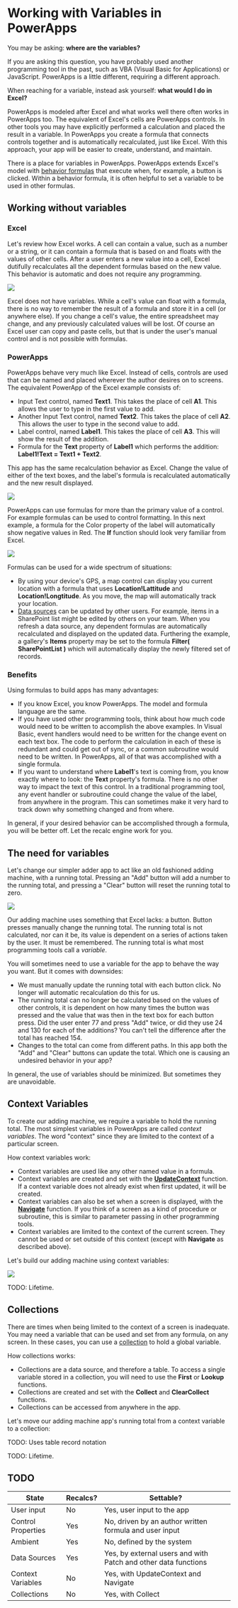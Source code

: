 <properties
	pageTitle="PowerApps: Working with State"
	description="Reference information for working with state, context variables, and collections"
	services="powerapps"
	documentationCenter="na"
	authors="gregli-msft"
	manager="dwrede"
	editor=""
	tags=""/>

<tags
   ms.service="powerapps"
   ms.devlang="na"
   ms.topic="article"
   ms.tgt_pltfrm="na"
   ms.workload="na"
   ms.date="11/10/2015"
   ms.author="gregli"/>

# Working with Variables in PowerApps #

You may be asking: **where are the variables?**

If you are asking this question, you have probably used another programming tool in the past, such as VBA (Visual Basic for Applications) or JavaScript.  PowerApps is a little different, requiring a different approach.

When reaching for a variable, instead ask yourself: **what would I do in Excel?**  

PowerApps is modeled after Excel and what works well there often works in PowerApps too.  The equivalent of Excel's cells are PowerApps controls.  In other tools you may have explicitly performed a calculation and placed the result in a variable.  In PowerApps you create a formula that connects controls together and is automatically recalculated, just like Excel.  With this approach, your app will be easier to create, understand, and maintain. 

There is a place for variables in PowerApps.  PowerApps extends Excel's model with [behavior formulas]() that execute when, for example, a button is clicked.  Within a behavior formula, it is often helpful to set a variable to be used in other formulas.

## Working without variables ##

### Excel ###

Let's review how Excel works.  A cell can contain a value, such as a number or a string, or it can contain a formula that is based on and floats with the values of other cells.  After a user enters a new value into a cell, Excel dutifully recalculates all the dependent formulas based on the new value.  This behavior is automatic and does not require any programming.

![](media/working-with-variables/excel-recalc.png)

Excel does not have variables.  While a cell's value can float with a formula, there is no way to remember the result of a formula and store it in a cell (or anywhere else).  If you change a cell's value, the entire spreadsheet may change, and any previously calculated values will be lost.  Of course an Excel user can copy and paste cells, but that is under the user's manual control and is not possible with formulas.

### PowerApps ###

PowerApps behave very much like Excel.  Instead of cells, controls are used that can be named and placed wherever the author desires on to screens.  The equivalent PowerApp of the Excel example consists of:
- Input Text control, named **Text1**.  This takes the place of cell **A1**.  This allows the user to type in the first value to add.
- Another Input Text control, named **Text2**.  This takes the place of cell **A2**.  This allows the user to type in the second value to add.
- Label control, named **Label1**.  This takes the place of cell **A3**.  This will show the result of the addition.
- Formula for the **Text** property of **Label1** which performs the addition: **Label1!Text = Text1 + Text2**.

This app has the same recalculation behavior as Excel.  Change the value of either of the text boxes, and the label's formula is recalculated automatically and the new result displayed.

![](media/working-with-variables/recalc.png)

PowerApps can use formulas for more than the primary value of a control.  For example formulas can be used to control formatting.  In this next example, a formula for the Color property of the label will automatically show negative values in Red.  The **If** function should look very familiar from Excel.

![](media/working-with-variables/recalc-color.png)

Formulas can be used for a wide spectrum of situations:
- By using your device's GPS, a map control can display you current location with a formula that uses **Location!Lattitude** and **Location!Longtitude**.  As you move, the map will automatically track your location.
- [Data sources](working-with-data-sources) can be updated by other users.  For example, items in a SharePoint list might be edited by others on your team.  When you refresh a data source, any dependent formulas are automatically recalculated and displayed on the updated data.  Furthering the example, a gallery's **Items** property may be set to the formula **Filter( SharePointList )** which will automatically display the newly filtered set of records.

### Benefits ###

Using formulas to build apps has many advantages:
- If you know Excel, you know PowerApps.  The model and formula language are the same.
- If you have used other programming tools, think about how much code would need to be written to accomplish the above examples.  In Visual Basic, event handlers would need to be written for the change event on each text box.  The code to perform the calculation in each of these is redundant and could get out of sync, or a common subroutine would need to be written.  In PowerApps, all of that was accomplished with a single formula.
- If you want to understand where **Label1**'s text is coming from, you know exactly where to look: the **Text** property's formula.  There is no other way to impact the text of this control.  In a traditional programming tool, any event handler or subroutine could change the value of the label, from anywhere in the program.  This can sometimes make it very hard to track down why something changed and from where.

In general, if your desired behavior can be accomplished through a formula, you will be better off. Let the recalc engine work for you.  
   
## The need for variables ##

Let's change our simpler adder app to act like an old fashioned adding machine, with a running total.  Pressing an "Add" button will add a number to the running total, and pressing a "Clear" button will reset the running total to zero.

![](media/working-with-variables/button-changes-state.png)

Our adding machine uses something that Excel lacks: a button.  Button presses manually change the running total.  The running total is not calculated, nor can it be, its value is dependent on a series of actions taken by the user.  It must be remembered.  The running total is what most programming tools call a *variable*.    

You will sometimes need to use a variable for the app to behave the way you want.  But it comes with downsides:
- We must manually update the running total with each button click.  No longer will automatic recalculation do this for us.   
- The running total can no longer be calculated based on the values of other controls, it is dependent on how many times the button was pressed and the value that was then in the text box for each button press.  Did the user enter 77 and press "Add" twice, or did they use 24 and 130 for each of the additions?  You can't tell the difference after the total has reached 154.
- Changes to the total can come from different paths.  In this app both the "Add" and "Clear" buttons can update the total.  Which one is causing an undesired behavior in your app?

In general, the use of variables should be minimized.  But sometimes they are unavoidable.

## Context Variables ##

To create our adding machine, we require a variable to hold the running total.  The most simplest variables in PowerApps are called *context variables*.  The word "context" since they are limited to the context of a particular screen.

How context variables work:
- Context variables are used like any other named value in a formula.
- Context variables are created and set with the **[UpdateContext](funciton-updatecontext.md)** function.  If a context variable does not already exist when first updated, it will be created.
- Context variables can also be set when a screen is displayed, with the **[Navigate](function-nagivate.md)** function.  If you think of a screen as a kind of procedure or subroutine, this is similar to parameter passing in other programming tools.
- Context variables are limited to the context of the current screen.   They cannot be used or set outside of this context (except with **Navigate** as described above).

Let's build our adding machine using context variables:

![](media/working-with-variables/context-variable.png)

TODO: Lifetime.

## Collections ##

There are times when being limited to the context of a screen is inadequate.  You may need a variable that can be used and set from any formula, on any screen.  In these cases, you can use a [collection](working-with-data-sources#collections) to hold a global variable.

How collections works:
- Collections are a data source, and therefore a table.  To access a single variable stored in a collection, you will need to use the **First** or **Lookup** functions.
- Collections are created and set with the **Collect** and **ClearCollect** functions.
- Collections can be accessed from anywhere in the app.

Let's move our adding machine app's running total from a context variable to a collection:

TODO: Uses table record notation
  
TODO: Lifetime.

## TODO ##

| State | Recalcs? | Settable?  |
|-------|----------|------------|
| User input | No | Yes, user input to the app |
| Control Properties | Yes | No, driven by an author written formula and user input |
| Ambient | Yes | No, defined by the system |
| Data Sources | Yes | Yes, by external users and with Patch and other data functions |
| Context Variables | No | Yes, with UpdateContext and Navigate |
| Collections | No | Yes, with Collect |


    








